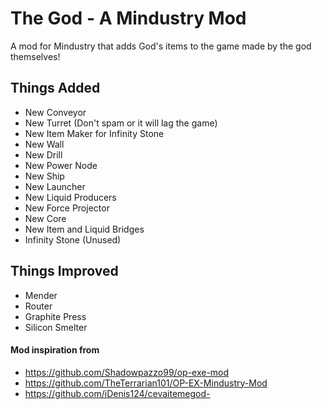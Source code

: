 # The God - A Mindustry Mod
A mod for Mindustry that adds God's items to the game made by the god themselves!

## Things Added
- New Conveyor
- New Turret (Don't spam or it will lag the game)
- New Item Maker for Infinity Stone
- New Wall
- New Drill
- New Power Node
- New Ship
- New Launcher
- New Liquid Producers 
- New Force Projector
- New Core
- New Item and Liquid Bridges
- Infinity Stone (Unused)

## Things Improved
- Mender
- Router
- Graphite Press
- Silicon Smelter

#### Mod inspiration from
- https://github.com/Shadowpazzo99/op-exe-mod
- https://github.com/TheTerrarian101/OP-EX-Mindustry-Mod
- https://github.com/iDenis124/cevaitemegod-
